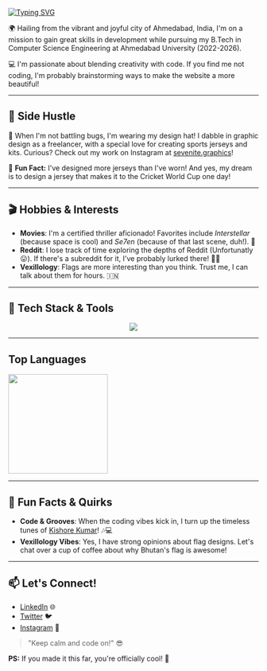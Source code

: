 [![Typing SVG](https://readme-typing-svg.herokuapp.com?font=poppins&weight=700&pause=600&width=435&lines=Hello!;I'm+Meet+Suthar;Aspiring+Frontend+Developer;Designer)](https://git.io/typing-svg)

🌍 Hailing from the vibrant and joyful city of Ahmedabad, India, I'm on a mission to gain great skills in development while pursuing my B.Tech in Computer Science Engineering at Ahmedabad University (2022-2026).

💻 I'm passionate about blending creativity with code. If you find me not coding, I'm probably brainstorming ways to make the website a more beautiful!

---

## 💼 Side Hustle

🎨 When I'm not battling bugs, I'm wearing my design hat! I dabble in graphic design as a freelancer, with a special love for creating sports jerseys and kits. Curious? Check out my work on Instagram at [sevenite.graphics](https://instagram.com/sevenite.graphics)! 

🏏 **Fun Fact:** I've designed more jerseys than I've worn! And yes, my dream is to design a jersey that makes it to the Cricket World Cup one day!

---

## 🎬 Hobbies & Interests

- **Movies**: I'm a certified thriller aficionado! Favorites include *Interstellar* (because space is cool) and *Se7en* (because of that last scene, duh!). 🍿
- **Reddit**: I lose track of time exploring the depths of Reddit (Unfortunatly 😛). If there's a subreddit for it, I've probably lurked there! 🕵️‍♂️
- **Vexillology**: Flags are more interesting than you think. Trust me, I can talk about them for hours. 🇮🇳

---

## 🔧 Tech Stack & Tools

<p align="center">
  <a href="https://skillicons.dev">
    <img src="https://skillicons.dev/icons?i=c,cpp,html,css,js,git,github,apple,react,tailwind,vite,figma,ps,ai" />
  </a>
</p>

---

## Top Languages

<a href="https://github.com/meetsuthar27">
  <img height=200 align="center" src="https://github-readme-stats.vercel.app/api/top-langs/?username=meetsuthar27&layout=compact&theme=gotham&card_width=720" />
</a>

---


## 🎯 Fun Facts & Quirks

- **Code & Grooves**: When the coding vibes kick in, I turn up the timeless tunes of [Kishore Kumar](https://open.spotify.com/artist/0GF4shudTAFv8ak9eWdd4Y)! 🎶💻
- **Vexillology Vibes**: Yes, I have strong opinions about flag designs. Let's chat over a cup of coffee about why Bhutan's flag is awesome!

---

## 📫 Let's Connect!

- [LinkedIn](https://www.linkedin.com/in/meet-suthar-03126a257) 🌐
- [Twitter](https://x.com/meet_psd) 🐦
- [Instagram](https://instagram.com/sevenite.graphics) 📸


> "Keep calm and code on!" 😎

**PS:** If you made it this far, you're officially cool! 🎉
